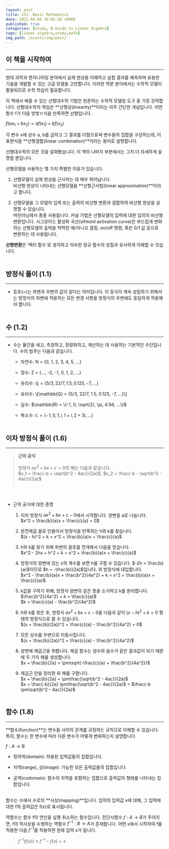 ```yaml
---
layout: post
title: ch1. Basic Mathmatics
date: 2022-06-04 16:02:38 +0900
published: true
categories: [Study, B-Guide_to_Linear_Algebra]
tags: [linear algebra,study,math]
img_path: /assets/img/post/
---
```


## 이 책을 시작하며
***

 현대 과학과 엔지니어링 분야에서 실제 현상을 이해하고 실험 결과를 예측하며 유용한 기술을 개발할 수 있는 고급 모델을 고안합니다. 이러한 학문 분야에서는 수학적 모델이 활용되므로 수학 학습이 필요합니다.

 이 책에서 배울 수 있는 선형대수학 기법은 현존하는 수학적 모델링 도구 중 가장 강력합니다. 선형대수학의 핵심은 **선형성(linearity)**이라는 아주 간단한 개념입니다. 어떤 함수 f가 다음 방벚ㅇ식을 만족하면 선형입니다.

 $f(ax_1 + bx_2) = af(x_1) + bf(x_2)$

 각 변수 x에 상수 a, b를 곱하고 그 결과를 더함으로써 변수들의 집합을 구성하는데, 이 표현식을 **선형결합(linear combination)**이라는 용어로 설명합니다.

 선형대수학의 모든 것을 살펴봤습니다. 이 책의 나머지 부분에서는 그저 더 자세하게 설명할 뿐입니다.

 선형모델을 사용하는 몇 가지 특별한 이유가 있습니다.

 1. 선형모델이 실제 현상을 근사하는 데 매우 뛰어납니다.<br>
 비선형 현상이 나타내는 선형모델을 **선형근사법(linear approximation)**이라고 합니다.

 2. 선형모델을 그 모델의 입력 또는 출력의 비선형 변환과 결합하여 비선형 현상을 설명할 수 있습니다.<br>
 머린러닝에서 종종 사용됩니다. 커널 기법은 선형모델의 입력에 대한 임의의 비선형 변환입니다. 시그모이드 활성화 곡선(sifmoid activation curve)은 부드럽게 변화하는 선형모델의 출력을 딱딱한 예/아니오 결정, on/off 명령, 혹은 0/1 값 등으로 변환하는 데 사용됩니다.

 **선형변환**은 '벡터 함수'로 생각하고 익숙한 정규 함수의 성질과 유사하게 이해할 수 잇습니다.
 <br><br>


## 방정식 풀이 (1.1)
***

 * 등호(=)는 좌변과 우변의 값이 같다는 의미입니다. 이 등식이 계속 성립하기 위해서는 방정식의 좌변에 적용하는 모든 변경 사항을 방정식의 우변에도 동일하게 적용해야 합니다.
 <br><br>


## 수 (1.2)
***

 * 수는 물건을 세고, 측정하고, 정량화하고, 계산하는 데 사용하는 기본적인 수단입니다. 수의 범주는 다음과 같습니다.

   * 자연수: N = {0, 1, 2, 3, 4, 5, ...}

   * 정수: Z = {..., -2, -1, 0, 1, 2, ...}

   * 유리수: $\mathbb{Q} = \{5/3, 22/7, 1.5, 0.125, -7, ...\}$

   * 유리수: \\[\mathbb{Q} = \{5/3, 22/7, 1.5, 0.125, -7, ...\}\\]

   * 실수: $\mathbb{R} = \{-1, 0, \sqrt{2}, \pi, 4.94, ...\}$

   * 복소수: $\mathbb{C} = \{-1, 0, 1, i, 1+i, 2+3i, ...\}$
   <br><br>


## 이차 방정식 풀이 (1.6)
***

 > **근의 공식**<br><br>
 방정식 $ax^2 + bx + c = 0$의 해는 다음과 같습니다.<br>
 $x_1 = \frac{-b + \sqrt{b^2 - 4ac}}{2a}$, $x_2 = \frac{-b - \sqrt{b^2 - 4ac}}{2a}$<br><br>

<br>
 
 * 근의 공식에 대한 증명<br>

   1. 이차 방정식 $ax^2 + bx + c - 0$에서 시작합니다. 양변을 a로 나눕니다.<br>
     $x^2 + \frac{b}{a}x + \frac{c}{a} = 0$

   2. 완전제곱 꼴로 만들어서 방정식을 만족하는 h와 k를 찾습니다.<br>
     $(x - h)^2 + k = x^2 + \frac{b}{a}x + \frac{c}{a}$

   3. h와 k를 찾기 위해 좌변의 괄호를 전개해서 다음을 얻습니다.<br>
     $x^2 - 2hx + h^2 + k = x^2 + \frac{b}{a}x + \frac{c}{a}$

   4. 방정식의 양변에 있는 x의 계수를 보면 h를 구할 수 있습니다. $-2h = \frac{b}{a}$이므로 $h = -\frac{b}{2a}$입니다. 위 방정식에 대입합니다.<br>
     $x^2 - \frac{b}{a}x + \frac{b^2}{4a^2} + k = x^2 + \frac{b}{a}x + \frac{c}{a}$

   5. k값을 구하기 위해, 방정식 양변의 같은 항을 소거하고 k를 분리합니다.<br>
     $\frac{b^2}{4a^2} + k = \frac{c}{a}$<br>
     $k = \frac{c}{a} - \frac{b^2}{4a^2}$

   6. h와 k를 찾은 후, 방정식 $ax^2 + bx + c - 0$을 다음과 같이 $(x - h)^2 + k = 0$ 형태의 방정식으로 쓸 수 있습니다.<br>
     $(x + \frac{b}{2a})^2 + \frac{c}{a} - \frac{b^2}{4a^2} = 0$

   7. 모든 상수를 우변으로 이동시킵니다.<br>
     $(x + \frac{b}{2a})^2 = \frac{c}{a} - \frac{b^2}{4a^2}$

   8. 양변에 제곱근을 취합니다. 제곱 함수는 양수와 음수가 같은 결과값이 되기 때문에 두 가지 해를 생성합니다.<br>
     $x + \frac{b}{2a} = \pm\sqrt{-\frac{c}{a} + \frac{b^2}{4a^2}}$

   9. 제곱근 안을 정리한 뒤 해를 구합니다.<br>
     $x + \frac{b}{2a} = \pm\frac{\sqrt{b^2 - 4ac}}{2a}$<br>
     $x = \frac{-b}{2a} \pm\frac{\sqrt{b^2 - 4ac}}{2a}$ = $\frac{-b \pm\sqrt{b^2 - 4ac}}{2a}$
     <br><br>


## 함수 (1.8)
***

 **함수(function)**는 변수들 사이의 관계를 규정하는 규칙으로 이해할 수 있습니다. 특히, 함수는 한 변수에 따라 다른 변수가 어떻게 변화하는지 설명합니다.

 $f : A \to B$

 * 정의역(domain): 허용된 입력값들의 집합입니다.

 * 치역(range), 상(image): 가능한 모든 출력값들의 집합입니다.

 * 공역(codomain): 함수의 치역을 포함하는 집합으로 출력값의 형태를 나타내는 집합입니다.
 <br><br>


 함수는 수에서 수로의 **사상(mapping)**입니다. 임의의 입력값 x에 대해, 그 입력에 대한 f의 출력값은 f(x)로 표시됩니다.

 역함수는 함수 f의 연산을 실행 취소하는 함수입니다. 전단사함수 $f : A \to B$가 주어지면, f의 역사상을 수행하는 역함수 $f^{-1} : B \to A$가 존재합니다. 어떤 x에서 시작하여 f를 적용한 다음 $f^{-1}$를 적용하면 원래 입력 x가 됩니다.<br>

 > $f^{-1}(f(x)) \equiv f^{-1} \circ f(x) = x$
 
